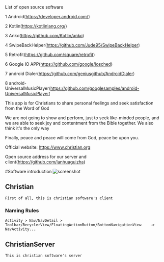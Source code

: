 List of open source software

1 Android(https://developer.android.com/)
 
2 Kotlin(https://kotlinlang.org/)

3 Anko(https://github.com/Kotlin/anko)

4 SwipeBackHelper(https://github.com/Jude95/SwipeBackHelper)

5 Retrofit(https://github.com/square/retrofit)

6 Google IO APP(https://github.com/google/iosched)

7 android Dialer(https://github.com/geniusgithub/AndroidDialer)

8 android-UniversalMusicPlayer(https://github.com/googlesamples/android-UniversalMusicPlayer)

This app is for Christians to share personal feelings and seek satisfaction from the Word of God

We are not going to show and perform, just to seek like-minded people, and we are able to seek joy and contentment from the Bible together. We also think it's the only way

Finally, peace and peace will come from God, peace be upon you.

Official website: https://www.christian.org

Open source address for our server and client(https://github.com/lanhuaguizha)


#Software introduction
![screenshot](https://github.com/lanhuaguizha/Christian/blob/master/device-2018-03-30-224646.png)

## Christian
    First of all, this is christian software's client
### Naming Rules
    Activity > Nav/NavDetail > Toolbar/RecyclerView/FloatingActionButton/BottomNavigationView    ->    NavActivity...

## ChristianServer
    This is christian software's server